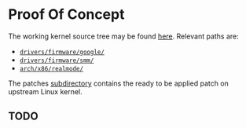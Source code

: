 # Proof Of Concept
The working kernel source tree may be found [here](https://github.com/micgor32/linux).
Relevant paths are:
 - [`drivers/firmware/google/`](https://github.com/micgor32/linux/tree/master/drivers/firmware/google)
 - [`drivers/firmware/smm/`](https://github.com/micgor32/linux/tree/master/drivers/firmware/smm)
 - [`arch/x86/realmode/`](https://github.com/micgor32/linux/tree/master/arch/x86/realmode)

The patches [subdirectory](patches/) contains the ready to be applied patch on upstream Linux kernel.

## TODO
